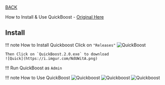 [BACK](..)

How to Install & Use QuickBoost - [Original Here](https://rentry.co/quickboost)

## Install
!!! note How to Install Quickboost
	Click on `"Releases"`
	![QuickBoost](https://i.imgur.com/VtbpuRD.png)

	Then Click on `QuickBoost.2.0.exe` to download
	![Quick](https://i.imgur.com/NdUWitA.png)

!!! Run QuickBoost as `Admin`

!!! note How to Use QuickBoost
	![Quickboost](https://i.imgur.com/9nr7ybM.png)
	![Quickboost](https://i.imgur.com/C3zjKN9.png)
    ![Quickboost](https://i.imgur.com/vP1faik.png)